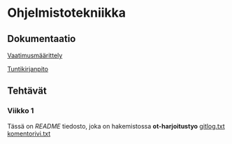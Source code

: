# Ohjelmistotekniikka
## Dokumentaatio
[Vaatimusmäärittely](https://github.com/tvaskisalo/ot-harjoitustyo/blob/master/dokumentaatio/vaatimusmaarittely.md)

[Tuntikirjanpito](https://github.com/tvaskisalo/ot-harjoitustyo/blob/master/dokumentaatio/tuntikirjanpito.md)
## Tehtävät

### Viikko 1
Tässä on *README* tiedosto, joka on hakemistossa **ot-harjoitustyo**
[gitlog.txt](https://github.com/tvaskisalo/ot-harjoitustyo/blob/master/laskarit/viikko1/gitlog.txt)
[komentorivi.txt](https://github.com/tvaskisalo/ot-harjoitustyo/blob/master/laskarit/viikko1/komentorivi.txt)


